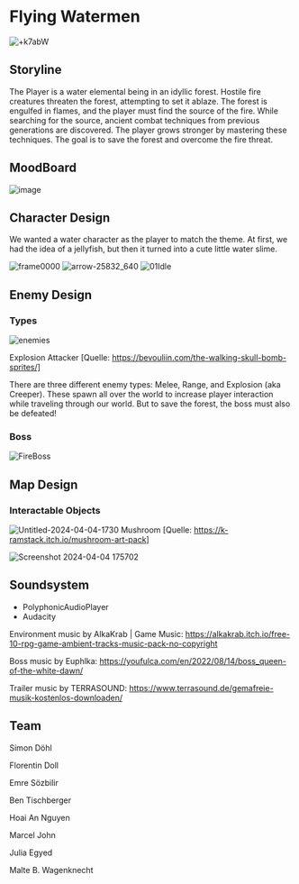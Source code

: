 # Flying Watermen

![+k7abW](https://github.com/Malte0/flying-watermen/assets/116385114/0293063a-591b-4c86-8c35-2f1f36d1e44e)


## Storyline
The Player is a water elemental being in an idyllic forest.
Hostile fire creatures threaten the forest, attempting to set it ablaze.
The forest  is engulfed in flames, and the player must find the source of the fire.
While searching for the source, ancient combat techniques from previous generations are discovered.
The player grows stronger by mastering these techniques.
The goal is to save the forest and overcome the fire threat.


## MoodBoard
![image](https://github.com/Malte0/flying-watermen/assets/116385114/15c7aa38-6815-4aab-8cfe-900166cf528a)


## Character Design
We wanted a water character as the player to match the theme. At first, we had the idea of a jellyfish, but then it turned into a cute little water slime.

![frame0000](https://github.com/Malte0/flying-watermen/assets/116385114/e8037a51-8021-4259-92a2-b0cf73387ace) 
![arrow-25832_640](https://github.com/Malte0/flying-watermen/assets/116385114/579de1dd-3073-49f1-a483-87bc32a63fcb) ![01Idle](https://github.com/Malte0/flying-watermen/assets/116385114/4f40ec79-9c89-4090-a648-ae9defdf14de)

## Enemy Design
### Types
![enemies](https://github.com/Malte0/flying-watermen/assets/116385114/10d631c8-0eeb-4dbc-aefb-184f720268ab)


Explosion Attacker [Quelle: https://bevouliin.com/the-walking-skull-bomb-sprites/]

There are three different enemy types: Melee, Range, and Explosion (aka Creeper). These spawn all over the world to increase player interaction while traveling through our world. But to save the forest, the boss must also be defeated!

### Boss
![FireBoss](https://github.com/Malte0/flying-watermen/assets/116385114/49601b85-b82d-49c6-9bb4-6b7fa4130450)



## Map Design
### Interactable Objects
![Untitled-2024-04-04-1730](https://github.com/Malte0/flying-watermen/assets/116385114/4ecee93f-70d5-4696-adb9-c5157f329714)
Mushroom [Quelle: https://k-ramstack.itch.io/mushroom-art-pack]

![Screenshot 2024-04-04 175702](https://github.com/Malte0/flying-watermen/assets/116385114/940ee810-483e-4e58-a341-2d7f6acaccce)


## Soundsystem
- PolyphonicAudioPlayer
- Audacity


Environment music by AlkaKrab | Game Music:
https://alkakrab.itch.io/free-10-rpg-game-ambient-tracks-music-pack-no-copyright

Boss music by Euphlka:
https://youfulca.com/en/2022/08/14/boss_queen-of-the-white-dawn/ 

Trailer music by TERRASOUND:
https://www.terrasound.de/gemafreie-musik-kostenlos-downloaden/

## Team
Simon Döhl

Florentin Doll

Emre Sözbilir

Ben Tischberger

Hoai An Nguyen

Marcel John

Julia Egyed

Malte B. Wagenknecht
